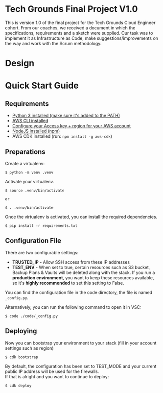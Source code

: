 # Tech Grounds Final Project V1.0
This is version 1.0 of the final project for the Tech Grounds Cloud Engineer cohort. From our coaches, we received a document in which the specifications, requirements and a sketch were supplied. Our task was to implement it as Infrastructure as Code, make suggestions/improvements on the way and work with the Scrum methodology.

# Design

# Quick Start Guide

## Requirements
- [Python 3 installed (make sure it's added to the PATH)](https://www.python.org/)
- [AWS CLI installed](https://docs.aws.amazon.com/cli/latest/userguide/cli-chap-getting-started.html)
- [Configure your Access key + region for your AWS account](https://docs.aws.amazon.com/cli/latest/userguide/cli-configure-quickstart.html)
- [NodeJS installed (npm)](https://nodejs.org/)
- AWS CDK installed (run: `npm install -g aws-cdk`)

## Preparations
Create a virtualenv:
```
$ python -m venv .venv
```

Activate your virtualenv.

```
$ source .venv/bin/activate

or

$ . .venv/bin/activate
```

Once the virtualenv is activated, you can install the required dependencies.

```
$ pip install -r requirements.txt
```
## Configuration File
There are two configurable settings:
- **TRUSTED_IP** - Allow SSH access from these IP addresses
- **TEST_ENV** - When set to true, certain resources such as S3 bucket, Backup Plans & Vaults will be deleted along with the stack. If you run a **production environment**, you want to keep these resources available, so it's **highly recommended** to set this setting to False.

You can find the configuration file in the code directory, the file is named `_config.py`.

Alternatively, you can run the following command to open it in VSC:
```
$ code ./code/_config.py
```

## Deploying

Now you can bootstrap your environment to your stack (fill in your account settings such as region)

```
$ cdk bootstrap
```

By default, the configuration has been set to TEST_MODE and your current public IP address will be used for the firewalls.  
If that is alright and you want to continue to deploy:

```
$ cdk deploy
```
